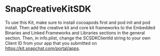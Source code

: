 # SnapCreativeKitSDK
To use this Kit, make sure to install cocoapods first and pod init and pod install. Then add the creative kit and core kit frameworks to the Embedded Binaries and Linked Frameworks and Libraries sections in the general section. Then, in info.plist, change the SCSDKClientId string to your own Client ID from your app that you submitted on https://kit.snapchat.com/portal/apps.
